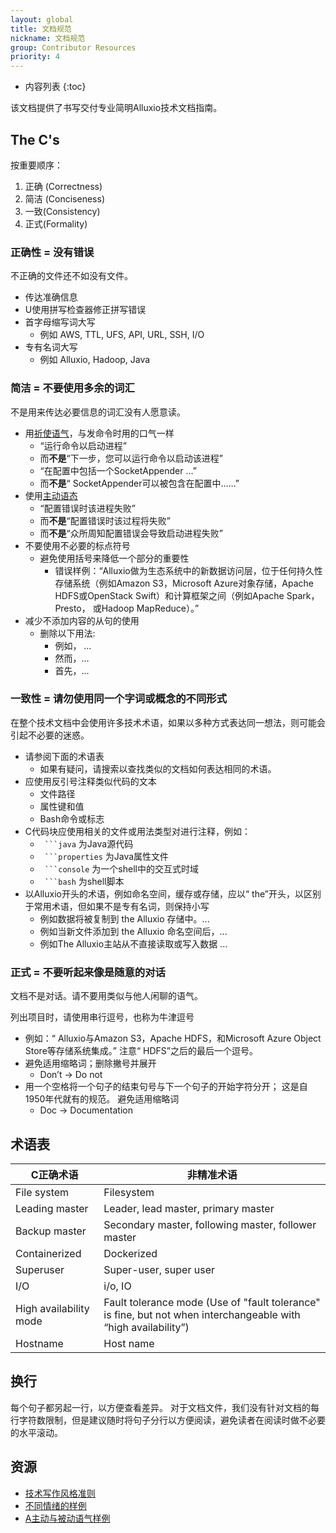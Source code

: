 ```yaml
---
layout: global
title: 文档规范
nickname: 文档规范
group: Contributor Resources
priority: 4
---
```


* 内容列表
{:toc}

该文档提供了书写交付专业简明Alluxio技术文档指南。

## The C's

按重要顺序：
1. 正确 (Correctness)
2. 简洁 (Conciseness)
3. 一致(Consistency)
4. 正式(Formality)


### 正确性 = 没有错误

不正确的文件还不如没有文件。

* 传达准确信息
* U使用拼写检查器修正拼写错误
* 首字母缩写词大写
    * 例如 AWS, TTL, UFS, API, URL, SSH, I/O
* 专有名词大写
    * 例如 Alluxio, Hadoop, Java

### 简洁 = 不要使用多余的词汇

不是用来传达必要信息的词汇没有人愿意读。

* 用[祈使语气](https://en.wikipedia.org/wiki/Imperative_mood)，与发命令时用的口气一样
    * “运行命令以启动进程”
    * 而**不是**“下一步，您可以运行命令以启动该进程”
    * “在配置中包括一个SocketAppender ...”
    * 而**不是**“ SocketAppender可以被包含在配置中……”
* 使用[主动语态](https://en.wikipedia.org/wiki/Active_voice)
    * “配置错误时该进程失败”
    * 而**不是**“配置错误时该过程将失败”
    * 而**不是**“众所周知配置错误会导致启动进程失败”
* 不要使用不必要的标点符号
    * 避免使用括号来降低一个部分的重要性
        * 错误样例：“Alluxio做为生态系统中的新数据访问层，位于任何持久性存储系统（例如Amazon S3，Microsoft Azure对象存储，Apache HDFS或OpenStack Swift）和计算框架之间（例如Apache Spark，Presto， 或Hadoop MapReduce）。”
* 减少不添加内容的从句的使用
    * 删除以下用法:
        * 例如， …
        * 然而，…
        * 首先，...

### 一致性 = 请勿使用同一个字词或概念的不同形式

在整个技术文档中会使用许多技术术语，如果以多种方式表达同一想法，则可能会引起不必要的迷惑。

* 请参阅下面的术语表
    * 如果有疑问，请搜索以查找类似的文档如何表达相同的术语。
* 应使用反引号注释类似代码的文本
    * 文件路径
    * 属性键和值
    * Bash命令或标志
* C代码块应使用相关的文件或用法类型对进行注释，例如：
    * ```` ```java```` 为Java源代码
    * ```` ```properties```` 为Java属性文件
    * ```` ```console```` 为一个shell中的交互式时域
    * ```` ```bash```` 为shell脚本
* 以Alluxio开头的术语，例如命名空间，缓存或存储，应以“ the”开头，以区别于常用术语，但如果不是专有名词，则保持小写
    * 例如数据将被复制到 the Alluxio 存储中。... 
    * 例如当新文件添加到 the Alluxio 命名空间后，...
    * 例如The Alluxio主站从不直接读取或写入数据 ...

### 正式 = 不要听起来像是随意的对话

文档不是对话。请不要用类似与他人闲聊的语气。

列出项目时，请使用串行逗号，也称为牛津逗号
* 例如：“ Alluxio与Amazon S3，Apache HDFS，和Microsoft Azure Object Store等存储系统集成。” 注意“ HDFS”之后的最后一个逗号。
* 避免适用缩略词；删除撇号并展开
    * Don’t -> Do not
* 用一个空格将一个句子的结束句号与下一个句子的开始字符分开； 这是自1950年代就有的规范。
避免适用缩略词
    * Doc -> Documentation


## 术语表

| C正确术语 | 非精准术语 |
|-------------------------|-----------------------------------------------------|
| File system | Filesystem |
| Leading master | Leader, lead master, primary master |
| Backup master | Secondary master, following master, follower master |
| Containerized | Dockerized |
| Superuser | Super-user, super user |
| I/O | i/o, IO |
| High availability mode | Fault tolerance mode (Use of "fault tolerance" is fine, but not when interchangeable with “high availability”) |
| Hostname | Host name |

## 换行

每个句子都另起一行，以方便查看差异。 对于文档文件，我们没有针对文档的每行字符数限制，但是建议随时将句子分行以方便阅读，避免读者在阅读时做不必要的水平滚动。

## 资源

* [技术写作风格准则](https://en.wikiversity.org/wiki/Technical_writing_style)
* [不同情绪的样例](https://en.oxforddictionaries.com/grammar/moods)
* [A主动与被动语气样例](https://writing.wisc.edu/Handbook/CCS_activevoice.html)
